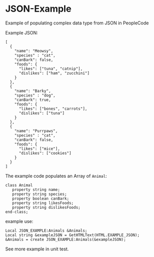 # JSON-Example
Example of populating complex data type from JSON in PeopleCode

Example JSON:

```
[
  {
    "name": "Meowsy",
    "species" : "cat",
    "canBark": false,
    "foods": {
      "likes": ["tuna", "catnip"],
      "dislikes": ["ham", "zucchini"]
    }
  },
  {
    "name": "Barky",
    "species" : "dog",
    "canBark": true,
    "foods": {
      "likes": ["bones", "carrots"],
      "dislikes": ["tuna"]
    }
  },
  {
    "name": "Purrpaws",
    "species" : "cat",
    "canBark": false,
    "foods": {
      "likes": ["mice"],
      "dislikes": ["cookies"]
    }
  }
]
```

The example code populates an Array of ```Animal```:

```
class Animal
   property string name;
   property string species;
   property boolean canBark;
   property string likesFoods;
   property string dislikesFoods;
end-class;
```

example use:

```
Local JSON_EXAMPLE:Animals &Animals;
Local string &exampleJSON = GetHTMLText(HTML.EXAMPLE_JSON);
&Animals = create JSON_EXAMPLE:Animals(&exampleJSON);
```

See more example in unit test.
